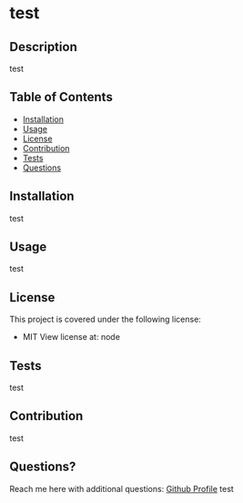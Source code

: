 # test

  ## Description
  test
 

  ## Table of Contents
  * [Installation](#installation)
  * [Usage](#usage)
  * [License](#license)
  * [Contribution](#contribution)
  * [Tests](#tests)
  * [Questions](#questions)
  
  ## Installation
  test

  ## Usage
  test

  ## License
  This project is covered under the following license:
  * MIT
  View license at:
node

  ## Tests
  test

  ## Contribution
  test
  
  ## Questions?
  Reach me here with additional questions:
  [Github Profile](https://www.github.com/test)
  test
